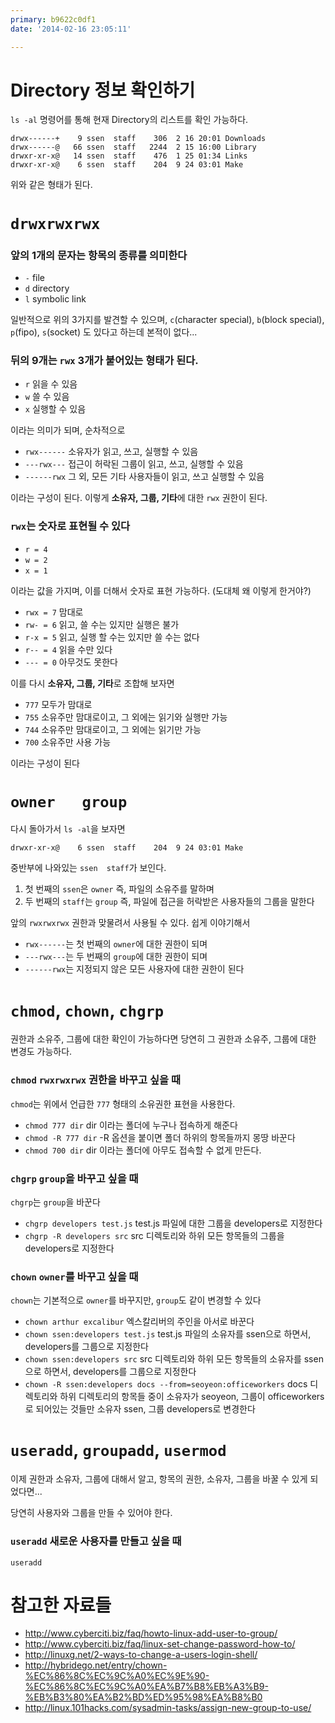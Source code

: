 ```yaml
---
primary: b9622c0df1
date: '2014-02-16 23:05:11'

---
```


# Directory 정보 확인하기

`ls -al` 명령어를 통해 현재 Directory의 리스트를 확인 가능하다.

	drwx------+    9 ssen  staff    306  2 16 20:01 Downloads
	drwx------@   66 ssen  staff   2244  2 15 16:00 Library
	drwxr-xr-x@   14 ssen  staff    476  1 25 01:34 Links
	drwxr-xr-x@    6 ssen  staff    204  9 24 03:01 Make

위와 같은 형태가 된다.


# `drwxrwxrwx`

### 앞의 1개의 문자는 항목의 종류를 의미한다

- `-` file
- `d` directory
- `l` symbolic link

일반적으로 위의 3가지를 발견할 수 있으며, `c`(character special), `b`(block special), `p`(fipo), `s`(socket) 도 있다고 하는데 본적이 없다...

### 뒤의 9개는 `rwx` 3개가 붙어있는 형태가 된다.

- `r` 읽을 수 있음
- `w` 쓸 수 있음
- `x` 실행할 수 있음

이라는 의미가 되며, 순차적으로

- `rwx------` 소유자가 읽고, 쓰고, 실행할 수 있음
- `---rwx---` 접근이 허락된 그룹이 읽고, 쓰고, 실행할 수 있음
- `------rwx` 그 외, 모든 기타 사용자들이 읽고, 쓰고 실행할 수 있음

이라는 구성이 된다. 이렇게 **소유자, 그룹, 기타**에 대한 `rwx` 권한이 된다.

### `rwx`는 숫자로 표현될 수 있다

- `r = 4`
- `w = 2`
- `x = 1`

이라는 값을 가지며, 이를 더해서 숫자로 표현 가능하다. (도대체 왜 이렇게 한거야?)

- `rwx = 7` 맘대로
- `rw- = 6` 읽고, 쓸 수는 있지만 실행은 불가
- `r-x = 5` 읽고, 실행 할 수는 있지만 쓸 수는 없다
- `r-- = 4` 읽을 수만 있다
- `--- = 0` 아무것도 못한다

이를 다시 **소유자, 그룹, 기타**로 조합해 보자면

- `777` 모두가 맘대로
- `755` 소유주만 맘대로이고, 그 외에는 읽기와 실행만 가능
- `744` 소유주만 맘대로이고, 그 외에는 읽기만 가능
- `700` 소유주만 사용 가능

이라는 구성이 된다




# `owner   group`

다시 돌아가서 `ls -al`을 보자면

	drwxr-xr-x@    6 ssen  staff    204  9 24 03:01 Make

중반부에 나와있는 `ssen  staff`가 보인다.

1. 첫 번째의 `ssen`은 `owner` 즉, 파일의 소유주를 말하며 
2. 두 번째의 `staff`는 `group` 즉, 파일에 접근을 허락받은 사용자들의 그룹을 말한다

앞의 `rwxrwxrwx` 권한과 맞물려서 사용될 수 있다. 쉽게 이야기해서

- `rwx------`는 첫 번째의 `owner`에 대한 권한이 되며
- `---rwx---`는 두 번째의 `group`에 대한 권한이 되며
- `------rwx`는 지정되지 않은 모든 사용자에 대한 권한이 된다





# `chmod`, `chown`, `chgrp`

권한과 소유주, 그룹에 대한 확인이 가능하다면 당연히 그 권한과 소유주, 그룹에 대한 변경도 가능하다.

### `chmod` `rwxrwxrwx` 권한을 바꾸고 싶을 때

`chmod`는 위에서 언급한 `777` 형태의 소유권한 표현을 사용한다.

- `chmod 777 dir` dir 이라는 폴더에 누구나 접속하게 해준다
- `chmod -R 777 dir` -R 옵션을 붙이면 폴더 하위의 항목들까지 몽땅 바꾼다
- `chmod 700 dir` dir 이라는 폴더에 아무도 접속할 수 없게 만든다.

### `chgrp` `group`을 바꾸고 싶을 때

`chgrp`는 `group`을 바꾼다

- `chgrp developers test.js` test.js 파일에 대한 그룹을 developers로 지정한다
- `chgrp -R developers src` src 디렉토리와 하위 모든 항목들의 그룹을 developers로 지정한다

### `chown` `owner`를 바꾸고 싶을 때

`chown`는 기본적으로 `owner`를 바꾸지만, `group`도 같이 변경할 수 있다

- `chown arthur excalibur` 엑스칼리버의 주인을 아서로 바꾼다
- `chown ssen:developers test.js` test.js 파일의 소유자를 ssen으로 하면서, developers를 그룹으로 지정한다
- `chown ssen:developers src` src 디렉토리와 하위 모든 항목들의 소유자를 ssen으로 하면서, developers를 그룹으로 지정한다
- `chown -R ssen:developers docs --from=seoyeon:officeworkers` docs 디렉토리와 하위 디렉토리의 항목들 중이 소유자가 seoyeon, 그룹이 officeworkers로 되어있는 것들만 소유자 ssen, 그룹 developers로 변경한다






# `useradd`, `groupadd`, `usermod`

이제 권한과 소유자, 그룹에 대해서 알고, 항목의 권한, 소유자, 그룹을 바꿀 수 있게 되었다면...

당연히 사용자와 그룹을 만들 수 있어야 한다.

### `useradd` 새로운 사용자를 만들고 싶을 때

	useradd 







# 참고한 자료들

- <http://www.cyberciti.biz/faq/howto-linux-add-user-to-group/>
- <http://www.cyberciti.biz/faq/linux-set-change-password-how-to/>
- <http://linuxg.net/2-ways-to-change-a-users-login-shell/>
- <http://hybridego.net/entry/chown-%EC%86%8C%EC%9C%A0%EC%9E%90-%EC%86%8C%EC%9C%A0%EA%B7%B8%EB%A3%B9-%EB%B3%80%EA%B2%BD%ED%95%98%EA%B8%B0>
- <http://linux.101hacks.com/sysadmin-tasks/assign-new-group-to-use/>